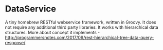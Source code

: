 # DataService
A tiny homebrew RESTful webservice framework, written in Groovy. It does not require any additional third party libraries. It works with hierarchical data structures.
More about concept it implements - http://programmersnotes.com/2017/09/rest-hierarchical-tree-data-query-response/

